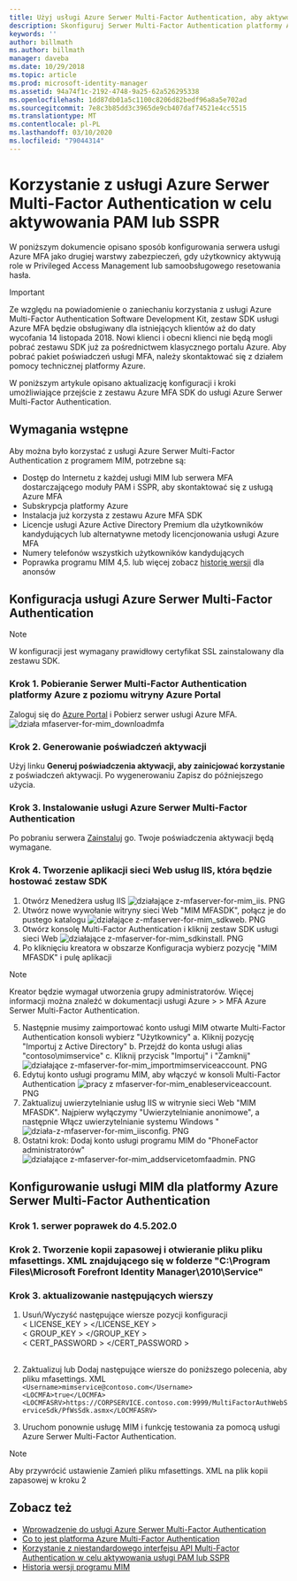 ```yaml
---
title: Użyj usługi Azure Serwer Multi-Factor Authentication, aby aktywować scenariusze PAM lub SSPR | Microsoft Docs
description: Skonfiguruj Serwer Multi-Factor Authentication platformy Azure jako drugą warstwę zabezpieczeń, gdy użytkownicy aktywują role w Privileged Access Management i samoobsługowego resetowania hasła.
keywords: ''
author: billmath
ms.author: billmath
manager: daveba
ms.date: 10/29/2018
ms.topic: article
ms.prod: microsoft-identity-manager
ms.assetid: 94a74f1c-2192-4748-9a25-62a526295338
ms.openlocfilehash: 1dd87db01a5c1100c8206d82bedf96a8a5e702ad
ms.sourcegitcommit: 7e8c3b85dd3c3965de9cb407daf74521e4cc5515
ms.translationtype: MT
ms.contentlocale: pl-PL
ms.lasthandoff: 03/10/2020
ms.locfileid: "79044314"
---
```

# <a name="use-azure-multi-factor-authentication-server-to-activate-pam-or-sspr"></a>Korzystanie z usługi Azure Serwer Multi-Factor Authentication w celu aktywowania PAM lub SSPR
W poniższym dokumencie opisano sposób konfigurowania serwera usługi Azure MFA jako drugiej warstwy zabezpieczeń, gdy użytkownicy aktywują role w Privileged Access Management lub samoobsługowego resetowania hasła.

> [!IMPORTANT]
> Ze względu na powiadomienie o zaniechaniu korzystania z usługi Azure Multi-Factor Authentication Software Development Kit, zestaw SDK usługi Azure MFA będzie obsługiwany dla istniejących klientów aż do daty wycofania 14 listopada 2018. Nowi klienci i obecni klienci nie będą mogli pobrać zestawu SDK już za pośrednictwem klasycznego portalu Azure. Aby pobrać pakiet poświadczeń usługi MFA, należy skontaktować się z działem pomocy technicznej platformy Azure.

W poniższym artykule opisano aktualizację konfiguracji i kroki umożliwiające przejście z zestawu Azure MFA SDK do usługi Azure Serwer Multi-Factor Authentication.

## <a name="prerequisites"></a>Wymagania wstępne

Aby można było korzystać z usługi Azure Serwer Multi-Factor Authentication z programem MIM, potrzebne są:

- Dostęp do Internetu z każdej usługi MIM lub serwera MFA dostarczającego moduły PAM i SSPR, aby skontaktować się z usługą Azure MFA
- Subskrypcja platformy Azure
- Instalacja już korzysta z zestawu Azure MFA SDK
- Licencje usługi Azure Active Directory Premium dla użytkowników kandydujących lub alternatywne metody licencjonowania usługi Azure MFA
- Numery telefonów wszystkich użytkowników kandydujących
- Poprawka programu MIM 4,5. lub więcej zobacz [historię wersji](./reference/version-history.md) dla anonsów

## <a name="azure-multi-factor-authentication-server-configuration"></a>Konfiguracja usługi Azure Serwer Multi-Factor Authentication 
> [!NOTE] 
> W konfiguracji jest wymagany prawidłowy certyfikat SSL zainstalowany dla zestawu SDK. 

### <a name="step-1-download-azure-multi-factor-authentication-server-from-the-azure-portal"></a>Krok 1. Pobieranie Serwer Multi-Factor Authentication platformy Azure z poziomu witryny Azure Portal 
Zaloguj się do [Azure Portal](https://portal.azure.com/) i Pobierz serwer usługi Azure MFA.
![działa mfaserver-for-mim_downloadmfa](media/working-with-mfaserver-for-mim/working-with-mfaserver-for-mim_downloadmfa.PNG)

### <a name="step-2-generate-activation-credentials"></a>Krok 2. Generowanie poświadczeń aktywacji
Użyj linku **Generuj poświadczenia aktywacji, aby zainicjować korzystanie** z poświadczeń aktywacji. Po wygenerowaniu Zapisz do późniejszego użycia.

### <a name="step-3-install-the-azure-multi-factor-authentication-server"></a>Krok 3. Instalowanie usługi Azure Serwer Multi-Factor Authentication
Po pobraniu serwera [Zainstaluj](https://docs.microsoft.com/azure/active-directory/authentication/howto-mfaserver-deploy#install-and-configure-the-mfa-server) go.  Twoje poświadczenia aktywacji będą wymagane. 

### <a name="step-4-create-your-iis-web-application-that-will-host-the-sdk"></a>Krok 4. Tworzenie aplikacji sieci Web usług IIS, która będzie hostować zestaw SDK
1. Otwórz Menedżera usług IIS ![działające z-mfaserver-for-mim_iis.](media/working-with-mfaserver-for-mim/working-with-mfaserver-for-mim_iis.PNG) PNG
2.  Utwórz nowe wywołanie witryny sieci Web "MIM MFASDK", połącz je do pustego katalogu ![działające z-mfaserver-for-mim_sdkweb.](media/working-with-mfaserver-for-mim/working-with-mfaserver-for-mim_sdkweb.PNG) PNG
3. Otwórz konsolę Multi-Factor Authentication i kliknij zestaw SDK usługi sieci Web ![działające z-mfaserver-for-mim_sdkinstall.](media/working-with-mfaserver-for-mim/working-with-mfaserver-for-mim_sdkinstall.PNG) PNG
4. Po kliknięciu kreatora w obszarze Konfiguracja wybierz pozycję "MIM MFASDK" i pulę aplikacji

> [!NOTE] 
> Kreator będzie wymagał utworzenia grupy administratorów. Więcej informacji można znaleźć w dokumentacji usługi Azure > > MFA Azure Serwer Multi-Factor Authentication.

5. Następnie musimy zaimportować konto usługi MIM otwarte Multi-Factor Authentication konsoli wybierz "Użytkownicy" a. Kliknij pozycję "Importuj z Active Directory" b. Przejdź do konta usługi alias "contoso\mimservice" c. Kliknij przycisk "Importuj" i "Zamknij" ![działające z-mfaserver-for-mim_importmimserviceaccount.](media/working-with-mfaserver-for-mim/working-with-mfaserver-for-mim_importmimserviceaccount.PNG) PNG 
6. Edytuj konto usługi programu MIM, aby włączyć w konsoli Multi-Factor Authentication ![pracy z mfaserver-for-mim_enableserviceaccount.](media/working-with-mfaserver-for-mim/working-with-mfaserver-for-mim_enableserviceaccount.PNG) PNG
7. Zaktualizuj uwierzytelnianie usług IIS w witrynie sieci Web "MIM MFASDK". Najpierw wyłączymy "Uwierzytelnianie anonimowe", a następnie Włącz uwierzytelnianie systemu Windows "![działa-z-mfaserver-for-mim_iisconfig.](media/working-with-mfaserver-for-mim/working-with-mfaserver-for-mim_iisconfig.PNG) PNG
8. Ostatni krok: Dodaj konto usługi programu MIM do "PhoneFactor administratorów" ![działające z-mfaserver-for-mim_addservicetomfaadmin.](media/working-with-mfaserver-for-mim/working-with-mfaserver-for-mim_addservicetomfaadmin.PNG) PNG

## <a name="configuring-the-mim-service-for-azure-multi-factor-authentication-server"></a>Konfigurowanie usługi MIM dla platformy Azure Serwer Multi-Factor Authentication 

### <a name="step-1-patch-server-to-452020"></a>Krok 1. serwer poprawek do 4.5.202.0
 
### <a name="step-2-backup-and-open-the-mfasettingsxml-located-in-the-cprogram-filesmicrosoft-forefront-identity-manager2010service"></a>Krok 2. Tworzenie kopii zapasowej i otwieranie pliku pliku mfasettings. XML znajdującego się w folderze "C:\Program Files\Microsoft Forefront Identity Manager\2010\Service"

### <a name="step-3-update-the-following-lines"></a>Krok 3. aktualizowanie następujących wierszy
1. Usuń/Wyczyść następujące wiersze pozycji konfiguracji <br>
< LICENSE_KEY > </LICENSE_KEY ><br>
< GROUP_KEY > </GROUP_KEY ><br>
< CERT_PASSWORD > </CERT_PASSWORD ><br>
<CertFilePath></CertFilePath><br>

2. Zaktualizuj lub Dodaj następujące wiersze do poniższego polecenia, aby pliku mfasettings. XML <br>
`<Username>mimservice@contoso.com</Username>` <br>
`<LOCMFA>true</LOCMFA>`<br>
`<LOCMFASRV>https://CORPSERVICE.contoso.com:9999/MultiFactorAuthWebServiceSdk/PfWsSdk.asmx</LOCMFASRV>`

3. Uruchom ponownie usługę MIM i funkcję testowania za pomocą usługi Azure Serwer Multi-Factor Authentication.

> [!NOTE] 
> Aby przywrócić ustawienie Zamień pliku mfasettings. XML na plik kopii zapasowej w kroku 2


## <a name="see-also"></a>Zobacz też

-    [Wprowadzenie do usługi Azure Serwer Multi-Factor Authentication](https://docs.microsoft.com/azure/active-directory/authentication/howto-mfaserver-deploy)
- [Co to jest platforma Azure Multi-Factor Authentication](https://docs.microsoft.com/azure/multi-factor-authentication/multi-factor-authentication)
- [Korzystanie z niestandardowego interfejsu API Multi-Factor Authentication w celu aktywowania usługi PAM lub SSPR](Working-with-custommfaserver-for-mim.md)
- [Historia wersji programu MIM](./reference/version-history.md)
